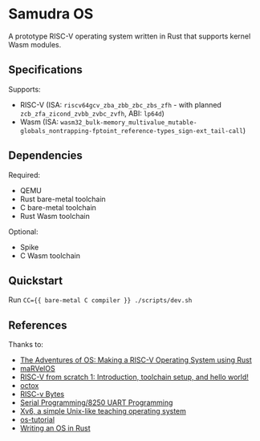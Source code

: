 # Samudra OS

A prototype RISC-V operating system written in Rust that supports kernel Wasm modules.

## Specifications

Supports:

* RISC-V (ISA: `riscv64gcv_zba_zbb_zbc_zbs_zfh` - with planned `zcb_zfa_zicond_zvbb_zvbc_zvfh`, ABI: `lp64d`)
* Wasm (ISA: `wasm32_bulk-memory_multivalue_mutable-globals_nontrapping-fptoint_reference-types_sign-ext_tail-call`)

## Dependencies

Required:

* QEMU
* Rust bare-metal toolchain
* C bare-metal toolchain
* Rust Wasm toolchain

Optional:

* Spike
* C Wasm toolchain

## Quickstart

Run `CC={{ bare-metal C compiler }} ./scripts/dev.sh`

## References

Thanks to:

* [The Adventures of OS: Making a RISC-V Operating System using Rust](https://osblog.stephenmarz.com/index.html)
* [maRVelOS](https://github.com/DonaldKellett/marvelos)
* [RISC-V from scratch 1: Introduction, toolchain setup, and hello world!](https://twilco.github.io/riscv-from-scratch/2019/03/10/riscv-from-scratch-1.html)
* [octox](https://github.com/o8vm/octox)
* [RISC-v Bytes](https://danielmangum.com/categories/risc-v-bytes/)
* [Serial Programming/8250 UART Programming](https://en.wikibooks.org/wiki/Serial_Programming/8250_UART_Programming)
* [Xv6, a simple Unix-like teaching operating system](https://pdos.csail.mit.edu/6.828/2022/xv6.html)
* [os-tutorial](https://github.com/cfenollosa/os-tutorial)
* [Writing an OS in Rust ](https://github.com/phil-opp/blog_os)

